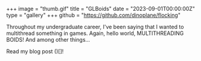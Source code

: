+++
image = "thumb.gif"
title = "GLBoids"
date = "2023-09-01T00:00:00Z"
type = "gallery"
+++ github = "https://github.com/dinoplane/flocking"

 Throughout my undergraduate career, I've been saying that I wanted to multithread something in games. Again, hello world, MULTITHREADING BOIDS! And among other things...

 Read my blog post ()[]!

